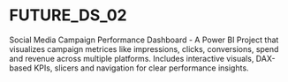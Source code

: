 # FUTURE_DS_02
Social Media Campaign Performance Dashboard - A Power BI Project that visualizes campaign metrices like impressions, clicks, conversions, spend and revenue across multiple platforms. Includes interactive visuals, DAX-based KPIs, slicers and navigation for clear performance insights.
